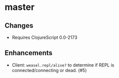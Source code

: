 # master

## Changes

* Requires ClojureScript 0.0-2173

## Enhancements

* Client: `weasel.repl/alive?` to determine if REPL is
  connected/connecting or dead. (#5)
